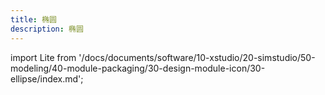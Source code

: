 ```yaml
---
title: 椭圆
description: 椭圆
---
```


import Lite from '/docs/documents/software/10-xstudio/20-simstudio/50-modeling/40-module-packaging/30-design-module-icon/30-ellipse/index.md';

<Lite />